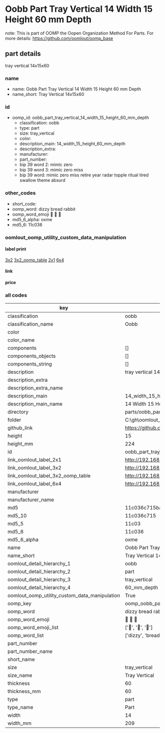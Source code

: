# Oobb Part Tray Vertical 14 Width 15 Height 60 mm Depth  

note: This is part of OOMP the Oopen Organization Method For Parts. For more details: https://github.com/oomlout/oomp_base

##  part details
  



tray vertical 14x15x60



### name
* name: Oobb Part Tray Vertical 14 Width 15 Height 60 mm Depth
* name_short: Tray Vertical 14x15x60 
### id
* oomp_id: oobb_part_tray_vertical_14_width_15_height_60_mm_depth
  * classification: oobb
  * type: part
  * size: tray_vertical
  * color: 
  * description_main: 14_width_15_height_60_mm_depth
  * description_extra: 
  * manufacturer: 
  * part_number: 
  * bip 39 word 2: mimic zero
  * bip 39 word 3: mimic zero miss
  * bip 39 word: mimic zero miss retire year radar topple ritual tired swallow theme absurd

### other_codes
* short_code: 
* oomp_word: dizzy bread rabbit
* oomp_word_emoji :dizzy: :bread: :rabbit:
* md5_6_alpha: oxme
* md5_6: 11c036






### oomlout_oomp_utility_custom_data_manipulation
#### label print
[3x2](http://192.168.1.245:1112/?label=oomp%20oxme)
[3x2_oomp_table](http://192.168.1.108:1112/?label=oomp%20oxme)
[2x1](http://192.168.1.242:1112/?label=oomp%20oxme)
[6x4](http://192.168.1.55:1112/?label=oomp%20oxme)    

#### link

                              

#### price







### all codes 
| key | value |  
| --- | --- |  
| classification | oobb |  
| classification_name | Oobb |  
| color |  |  
| color_name |  |  
| components | [] |  
| components_objects | [] |  
| components_string | [] |  
| description | tray vertical 14x15x60 |  
| description_extra |  |  
| description_extra_name |  |  
| description_main | 14_width_15_height_60_mm_depth |  
| description_main_name | 14 Width 15 Height 60 mm Depth |  
| directory | parts/oobb_part_tray_vertical_14_width_15_height_60_mm_depth |  
| folder | C:\gh\oomlout_oobb_version_4_generated_parts\parts\oobb_part_tray_vertical_14_width_15_height_60_mm_depth |  
| github_link | https://github.com/oomlout/oomlout_oomp_part_src/tree/main/parts/oobb_part_tray_vertical_14_width_15_height_60_mm_depth |  
| height | 15 |  
| height_mm | 224 |  
| id | oobb_part_tray_vertical_14_width_15_height_60_mm_depth |  
| link_oomlout_label_2x1 | http://192.168.1.242:1112/?label=oomp%20oxme |  
| link_oomlout_label_3x2 | http://192.168.1.245:1112/?label=oomp%20oxme |  
| link_oomlout_label_3x2_oomp_table | http://192.168.1.108:1112/?label=oomp%20oxme |  
| link_oomlout_label_6x4 | http://192.168.1.55:1112/?label=oomp%20oxme |  
| manufacturer |  |  
| manufacturer_name |  |  
| md5 | 11c036c715ba9ca6c2ff7b7f1bbfec66 |  
| md5_10 | 11c036c715 |  
| md5_5 | 11c03 |  
| md5_6 | 11c036 |  
| md5_6_alpha | oxme |  
| name | Oobb Part Tray Vertical 14 Width 15 Height 60 mm Depth |  
| name_short | Tray Vertical 14x15x60  |  
| oomlout_detail_hierarchy_1 | oobb |  
| oomlout_detail_hierarchy_2 | part |  
| oomlout_detail_hierarchy_3 | tray_vertical |  
| oomlout_detail_hierarchy_4 | 60_mm_depth |  
| oomlout_oomp_utility_custom_data_manipulation | True |  
| oomp_key | oomp_oobb_part_tray_vertical_14_width_15_height_60_mm_depth |  
| oomp_word | dizzy bread rabbit |  
| oomp_word_emoji | :dizzy: :bread: :rabbit: |  
| oomp_word_emoji_list | [':dizzy:', ':bread:', ':rabbit:'] |  
| oomp_word_list | ['dizzy', 'bread', 'rabbit'] |  
| part_number |  |  
| part_number_name |  |  
| short_name |  |  
| size | tray_vertical |  
| size_name | Tray Vertical |  
| thickness | 60 |  
| thickness_mm | 60 |  
| type | part |  
| type_name | Part |  
| width | 14 |  
| width_mm | 209 |  
